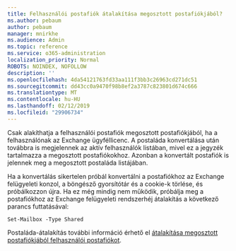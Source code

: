 ```yaml
---
title: Felhasználói postafiók átalakítása megosztott postafiókjából?
ms.author: pebaum
author: pebaum
manager: mnirkhe
ms.audience: Admin
ms.topic: reference
ms.service: o365-administration
localization_priority: Normal
ROBOTS: NOINDEX, NOFOLLOW
description: ''
ms.openlocfilehash: 4da54121763fd33aa111f3bb3c26963cd271dc51
ms.sourcegitcommit: dd43cc0a9470f98b8ef2a3787c823801d674c666
ms.translationtype: MT
ms.contentlocale: hu-HU
ms.lasthandoff: 02/12/2019
ms.locfileid: "29906734"
---
```

Csak alakíthatja a felhasználói postafiók megosztott postafiókjából, ha a felhasználónak az Exchange ügyféllicenc. A postaláda konvertálása után továbbra is megjelennek az aktív felhasználók listában, mivel ez a jegyzék tartalmazza a megosztott postafiókokhoz. Azonban a konvertált postafiók is jelennek meg a megosztott postaláda listájában. 
  
Ha a konvertálás sikertelen próbál konvertálni a postafiókhoz az Exchange felügyeleti konzol, a böngésző gyorsítótár és a cookie-k törlése, és próbálkozzon újra. Ha ez még mindig nem működik, próbálja meg a postafiókhoz az Exchange felügyeleti rendszerhéj átalakítás a következő parancs futtatásával:
  
```
Set-Mailbox -Type Shared
```

Postaláda-átalakítás további információ érhető el [átalakítása megosztott postafiókjából felhasználói postafiókot](https://support.office.com/client/2e122487-e1f5-4f26-ba41-5689249d93ba).
  
